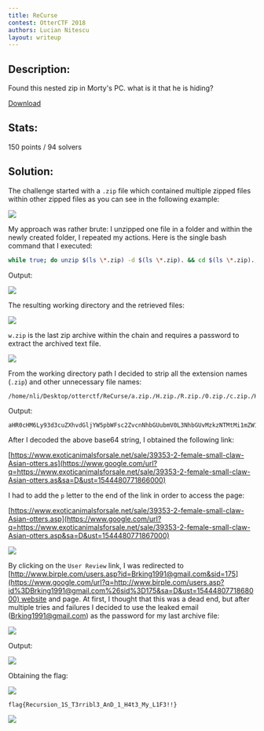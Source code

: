 ```yaml
---
title: ReCurse
contest: OtterCTF 2018
authors: Lucian Nitescu
layout: writeup
---
```


## Description:

Found this nested zip in Morty's PC. what is it that he is hiding?

[Download](https://nitesculucian.github.io/uploads/otter1/a.zip)

## Stats:

150 points / 94 solvers

## Solution:  

The challenge started with a ```.zip``` file which contained multiple zipped files within other zipped files as you can see in the following example:

![](https://nitesculucian.github.io/uploads/otter1/image6.png)

My approach was rather brute: I unzipped one file in a folder and within the newly created folder, I repeated my actions. Here is the single bash command that I executed:

```bash
while true; do unzip $(ls \*.zip) -d $(ls \*.zip). && cd $(ls \*.zip).; done
```

Output:

![](https://nitesculucian.github.io/uploads/otter1/image2.png)

The resulting working directory and the retrieved files:

![](https://nitesculucian.github.io/uploads/otter1/image8.png)

```w.zip``` is the last zip archive within the chain and requires a password to extract the archived text file.

![](https://nitesculucian.github.io/uploads/otter1/image5.png)

From the working directory path I decided to strip all the extension names (```.zip```) and other unnecessary file names:

```
/home/nli/Desktop/otterctf/ReCurse/a.zip./H.zip./R.zip./0.zip./c.zip./H.zip./M.zip./6.zip./L.zip./y.zip./9.zip./3.zip./d.zip./3.zip./c.zip./u.zip./Z.zip./X.zip./h.zip./v.zip./d.zip./G.zip./l.zip./j.zip./Y.zip./W.zip./5.zip./p.zip./b.zip./W.zip./F.zip./s.zip./c.zip./2.zip./Z.zip./v.zip./c.zip./n.zip./N.zip./h.zip./b.zip./G.zip./U.zip./u.zip./b.zip./m.zip./V.zip./0.zip./L.zip./3.zip./N.zip./h.zip./b.zip./G.zip./U.zip./v.zip./M.zip./z.zip./k.zip./z.zip./N.zip./T.zip./M.zip./t.zip./M.zip./i.zip./1.zip./m.zip./Z.zip./W.zip./1.zip./h.zip./b.zip./G.zip./U.zip./t.zip./c.zip./2.zip./1.zip./h.zip./b.zip./G.zip./w.zip./t.zip./Y.zip./2.zip./x.zip./h.zip./d.zip./y.zip./1.zip./B.zip./c.zip./2.zip./l.zip./h.zip./b.zip./i.zip./1.zip./v.zip./d.zip./H.zip./R.zip./l.zip./c.zip./n.zip./M.zip./u.zip./Y.zip./X.zip./N.zip.
```

Output:

```
aHR0cHM6Ly93d3cuZXhvdGljYW5pbWFsc2ZvcnNhbGUubmV0L3NhbGUvMzkzNTMtMi1mZW1hbGUtc21hbGwtY2xhdy1Bc2lhbi1vdHRlcnMuYXN
```

After I decoded the above base64 string, I obtained the following link:

[https://www.exoticanimalsforsale.net/sale/39353-2-female-small-claw-Asian-otters.as](https://www.google.com/url?q=https://www.exoticanimalsforsale.net/sale/39353-2-female-small-claw-Asian-otters.as&sa=D&ust=1544480771866000)

I had to add the ```p``` letter to the end of the link in order to access the page:

[https://www.exoticanimalsforsale.net/sale/39353-2-female-small-claw-Asian-otters.asp](https://www.google.com/url?q=https://www.exoticanimalsforsale.net/sale/39353-2-female-small-claw-Asian-otters.asp&sa=D&ust=1544480771867000)

![](https://nitesculucian.github.io/uploads/otter1/image9.png)

By clicking on the ```User Review``` link, I was redirected to [http://www.birple.com/users.asp?id=Brking1991@gmail.com&sid=175](https://www.google.com/url?q=http://www.birple.com/users.asp?id%3DBrking1991@gmail.com%26sid%3D175&sa=D&ust=1544480771868000) website and page. At first, I thought that this was a dead end, but after multiple tries and failures I decided to use the leaked email (Brking1991@gmail.com) as the password for my last archive file:

![](https://nitesculucian.github.io/uploads/otter1/image3.png)

Output:

![](https://nitesculucian.github.io/uploads/otter1/image1.png)

Obtaining the flag:

![](https://nitesculucian.github.io/uploads/otter1/image4.png)

```
flag{Recursion_1S_T3rribl3_AnD_1_H4t3_My_L1F3!!}
```

![](https://nitesculucian.github.io/uploads/otter1/image7.png)
